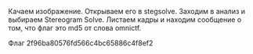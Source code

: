 Качаем изображение. Открываем его в stegsolve. Заходим в анализ и выбираем Stereogram Solve. Листаем кадры и находим сообщение о том, что флаг это md5 от слова omnictf.

Флаг 2f96ba80576fd566c4bc65886c4f8ef2
